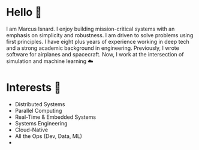 # Hello  🤝
I am Marcus Isnard. I enjoy building mission-critical systems with an emphasis on simplicity and robustness. I am driven to solve problems using first principles. I have eight plus years of experience working in deep tech and a strong academic background in engineering. Previously, I wrote software for airplanes and spacecraft. Now, I work at the intersection of simulation and machine learning ☁️

# Interests 🚀
- Distributed Systems
- Parallel Computing
- Real-Time & Embedded Systems
- Systems Engineering
- Cloud-Native
- All the Ops (Dev, Data, ML)
- 
